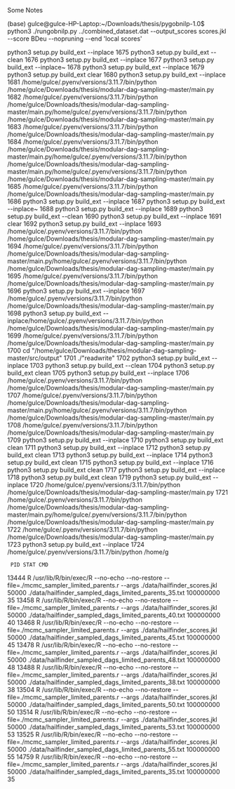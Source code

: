 Some Notes

(base) gulce@gulce-HP-Laptop:~/Downloads/thesis/pygobnilp-1.0$ python3 ./rungobnilp.py ../combined_dataset.dat --output_scores scores.jkl --score BDeu --nopruning --end 'local scores'

 python3 setup.py build_ext --inplace
 1675  python3 setup.py build_ext --clean
 1676  python3 setup.py build_ext --inplace
 1677  python3 setup.py build_ext --inplace~
 1678  python3 setup.py build_ext --inplace
 1679  python3 setup.py build_ext clear
 1680  python3 setup.py build_ext --inplace
 1681  /home/gulce/.pyenv/versions/3.11.7/bin/python /home/gulce/Downloads/thesis/modular-dag-sampling-master/main.py
 1682  /home/gulce/.pyenv/versions/3.11.7/bin/python /home/gulce/Downloads/thesis/modular-dag-sampling-master/main.py/home/gulce/.pyenv/versions/3.11.7/bin/python /home/gulce/Downloads/thesis/modular-dag-sampling-master/main.py
 1683  /home/gulce/.pyenv/versions/3.11.7/bin/python /home/gulce/Downloads/thesis/modular-dag-sampling-master/main.py
 1684  /home/gulce/.pyenv/versions/3.11.7/bin/python /home/gulce/Downloads/thesis/modular-dag-sampling-master/main.py/home/gulce/.pyenv/versions/3.11.7/bin/python /home/gulce/Downloads/thesis/modular-dag-sampling-master/main.py/home/gulce/.pyenv/versions/3.11.7/bin/python /home/gulce/Downloads/thesis/modular-dag-sampling-master/main.py
 1685  /home/gulce/.pyenv/versions/3.11.7/bin/python /home/gulce/Downloads/thesis/modular-dag-sampling-master/main.py
 1686  python3 setup.py build_ext --inplace
 1687  python3 setup.py build_ext --inplace~
 1688  python3 setup.py build_ext --inplace
 1689  python3 setup.py build_ext --clean
 1690  python3 setup.py build_ext --inplace
 1691  clear
 1692  python3 setup.py build_ext --inplace
 1693  /home/gulce/.pyenv/versions/3.11.7/bin/python /home/gulce/Downloads/thesis/modular-dag-sampling-master/main.py
 1694  /home/gulce/.pyenv/versions/3.11.7/bin/python /home/gulce/Downloads/thesis/modular-dag-sampling-master/main.py/home/gulce/.pyenv/versions/3.11.7/bin/python /home/gulce/Downloads/thesis/modular-dag-sampling-master/main.py
 1695  /home/gulce/.pyenv/versions/3.11.7/bin/python /home/gulce/Downloads/thesis/modular-dag-sampling-master/main.py
 1696  python3 setup.py build_ext --inplace
 1697  /home/gulce/.pyenv/versions/3.11.7/bin/python /home/gulce/Downloads/thesis/modular-dag-sampling-master/main.py
 1698  python3 setup.py build_ext --inplace/home/gulce/.pyenv/versions/3.11.7/bin/python /home/gulce/Downloads/thesis/modular-dag-sampling-master/main.py
 1699  /home/gulce/.pyenv/versions/3.11.7/bin/python /home/gulce/Downloads/thesis/modular-dag-sampling-master/main.py
 1700  cd "/home/gulce/Downloads/thesis/modular-dag-sampling-master/src/output"
 1701  ./"readwrite"
 1702  python3 setup.py build_ext --inplace
 1703  python3 setup.py build_ext --clean
 1704  python3 setup.py build_ext clean
 1705  python3 setup.py build_ext --inplace
 1706  /home/gulce/.pyenv/versions/3.11.7/bin/python /home/gulce/Downloads/thesis/modular-dag-sampling-master/main.py
 1707  /home/gulce/.pyenv/versions/3.11.7/bin/python /home/gulce/Downloads/thesis/modular-dag-sampling-master/main.py/home/gulce/.pyenv/versions/3.11.7/bin/python /home/gulce/Downloads/thesis/modular-dag-sampling-master/main.py
 1708  /home/gulce/.pyenv/versions/3.11.7/bin/python /home/gulce/Downloads/thesis/modular-dag-sampling-master/main.py
 1709  python3 setup.py build_ext --inplace
 1710  python3 setup.py build_ext clean
 1711  python3 setup.py build_ext --inplace
 1712  python3 setup.py build_ext clean
 1713  python3 setup.py build_ext --inplace
 1714  python3 setup.py build_ext clean
 1715  python3 setup.py build_ext --inplace
 1716  python3 setup.py build_ext clean
 1717  python3 setup.py build_ext --inplace
 1718  python3 setup.py build_ext clean
 1719  python3 setup.py build_ext --inplace
 1720  /home/gulce/.pyenv/versions/3.11.7/bin/python /home/gulce/Downloads/thesis/modular-dag-sampling-master/main.py
 1721  /home/gulce/.pyenv/versions/3.11.7/bin/python /home/gulce/Downloads/thesis/modular-dag-sampling-master/main.py/home/gulce/.pyenv/versions/3.11.7/bin/python /home/gulce/Downloads/thesis/modular-dag-sampling-master/main.py
 1722  /home/gulce/.pyenv/versions/3.11.7/bin/python /home/gulce/Downloads/thesis/modular-dag-sampling-master/main.py
 1723  python3 setup.py build_ext --inplace
 1724  /home/gulce/.pyenv/versions/3.11.7/bin/python /home/g


     PID STAT CMD
  13444 R    /usr/lib/R/bin/exec/R --no-echo --no-restore --file=./mcmc_sampler_limited_parents.r --args ./data/hailfinder_scores.jkl 50000 ./data/hailfinder_sampled_dags_limited_parents_35.txt 100000000 35
  13458 R    /usr/lib/R/bin/exec/R --no-echo --no-restore --file=./mcmc_sampler_limited_parents.r --args ./data/hailfinder_scores.jkl 50000 ./data/hailfinder_sampled_dags_limited_parents_40.txt 100000000 40
  13468 R    /usr/lib/R/bin/exec/R --no-echo --no-restore --file=./mcmc_sampler_limited_parents.r --args ./data/hailfinder_scores.jkl 50000 ./data/hailfinder_sampled_dags_limited_parents_45.txt 100000000 45
  13478 R    /usr/lib/R/bin/exec/R --no-echo --no-restore --file=./mcmc_sampler_limited_parents.r --args ./data/hailfinder_scores.jkl 50000 ./data/hailfinder_sampled_dags_limited_parents_48.txt 100000000 48
  13488 R    /usr/lib/R/bin/exec/R --no-echo --no-restore --file=./mcmc_sampler_limited_parents.r --args ./data/hailfinder_scores.jkl 50000 ./data/hailfinder_sampled_dags_limited_parents_38.txt 100000000 38
  13504 R    /usr/lib/R/bin/exec/R --no-echo --no-restore --file=./mcmc_sampler_limited_parents.r --args ./data/hailfinder_scores.jkl 50000 ./data/hailfinder_sampled_dags_limited_parents_50.txt 100000000 50
  13514 R    /usr/lib/R/bin/exec/R --no-echo --no-restore --file=./mcmc_sampler_limited_parents.r --args ./data/hailfinder_scores.jkl 50000 ./data/hailfinder_sampled_dags_limited_parents_53.txt 100000000 53
  13525 R    /usr/lib/R/bin/exec/R --no-echo --no-restore --file=./mcmc_sampler_limited_parents.r --args ./data/hailfinder_scores.jkl 50000 ./data/hailfinder_sampled_dags_limited_parents_55.txt 100000000 55
  14759 R    /usr/lib/R/bin/exec/R --no-echo --no-restore --file=./mcmc_sampler_limited_parents.r --args ./data/hailfinder_scores.jkl 50000 ./data/hailfinder_sampled_dags_limited_parents_35.txt 100000000 35

